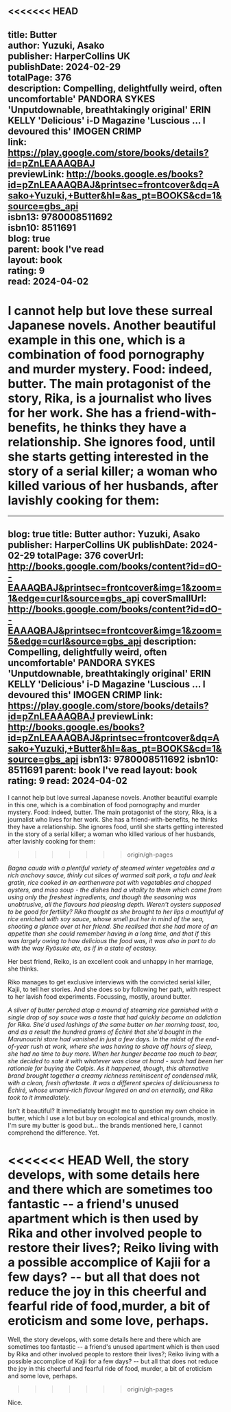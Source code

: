<<<<<<< HEAD
---  
title: Butter  
author: Yuzuki, Asako  
publisher: HarperCollins UK  
publishDate: 2024-02-29  
totalPage: 376  
description: Compelling, delightfully weird, often uncomfortable' PANDORA SYKES 'Unputdownable, breathtakingly original' ERIN KELLY 'Delicious' i-D Magazine 'Luscious ... I devoured this' IMOGEN CRIMP  
link: https://play.google.com/store/books/details?id=pZnLEAAAQBAJ  
previewLink: http://books.google.es/books?id=pZnLEAAAQBAJ&printsec=frontcover&dq=Asako+Yuzuki,+Butter&hl=&as_pt=BOOKS&cd=1&source=gbs_api  
isbn13: 9780008511692  
isbn10: 8511691  
blog: true  
parent: book I've read  
layout: book  
rating: 9  
read: 2024-04-02  
---  
  
I cannot help but love these surreal Japanese novels.  Another beautiful example in this one, which is a combination of food pornography and murder mystery.  Food: indeed, butter.  The main protagonist of the story, Rika, is a journalist who lives for her work.  She has a friend-with-benefits, he thinks they have a relationship.  She ignores food, until she starts getting interested in the story of a serial killer; a woman who killed various of her husbands, after lavishly cooking for them:  
=======
---
blog: true
title: Butter
author: Yuzuki, Asako
publisher: HarperCollins UK
publishDate: 2024-02-29
totalPage: 376
coverUrl: http://books.google.com/books/content?id=dO--EAAAQBAJ&printsec=frontcover&img=1&zoom=1&edge=curl&source=gbs_api
coverSmallUrl: http://books.google.com/books/content?id=dO--EAAAQBAJ&printsec=frontcover&img=1&zoom=5&edge=curl&source=gbs_api
description: Compelling, delightfully weird, often uncomfortable' PANDORA SYKES 'Unputdownable, breathtakingly original' ERIN KELLY 'Delicious' i-D Magazine 'Luscious ... I devoured this' IMOGEN CRIMP
link: https://play.google.com/store/books/details?id=pZnLEAAAQBAJ
previewLink: http://books.google.es/books?id=pZnLEAAAQBAJ&printsec=frontcover&dq=Asako+Yuzuki,+Butter&hl=&as_pt=BOOKS&cd=1&source=gbs_api
isbn13: 9780008511692
isbn10: 8511691
parent: book I've read
layout: book
rating: 9
read: 2024-04-02
---
  
I cannot help but love surreal Japanese novels.  Another beautiful example in this one, which is a combination of food pornography and murder mystery.  Food: indeed, butter.  The main protagonist of the story, Rika, is a journalist who lives for her work.  She has a friend-with-benefits, he thinks they have a relationship.  She ignores food, until she starts getting interested in the story of a serial killer; a woman who killed various of her husbands, after lavishly cooking for them:  
>>>>>>> origin/gh-pages
  
_Bagna cauda with a plentiful variety of steamed winter vegetables and a rich anchovy sauce, thinly cut slices of warmed salt pork, a tofu and leek gratin, rice cooked in an earthenware pot with vegetables and chopped oysters, and miso soup - the dishes had a vitality to them which came from using only the freshest ingredients, and though the seasoning was unobtrusive, all the flavours had pleasing depth. Weren't oysters supposed to be good for fertility? Rika thought as she brought to her lips a mouthful of rice enriched with soy sauce, whose smell put her in mind of the sea, shooting a glance over at her friend. She realised that she had more of an appetite than she could remember having in a long time, and that if this was largely owing to how delicious the food was, it was also in part to do with the way Ryösuke ate, as if in a state of ecstasy._  
  
Her best friend, Reiko, is an excellent cook and unhappy in her marriage, she thinks.  
  
Riko manages to get exclusive interviews with the convicted serial killer, Kajii, to tell her stories. And she does so by following her path, with respect to her lavish food experiments. Focussing, mostly, around butter.  
  
_A sliver of butter perched atop a mound of steaming rice garnished with a single drop of soy sauce was a taste that had quickly become an addiction for Rika. She'd used lashings of the same butter on her morning toast, too, and as a result the hundred grams of Échiré that she'd bought in the Marunouchi store had vanished in just a few days. In the midst of the end-of-year rush at work, where she was having to shave off hours of sleep, she had no time to buy more. When her hunger became too much to bear, she decided to sate it with whatever was close at hand - such had been her rationale for buying the Calpis. As it happened, though, this alternative brand brought together a creamy richness reminiscent of condensed milk, with a clean, fresh aftertaste. It was a different species of deliciousness to Échiré, whose umami-rich flavour lingered on and on eternally, and Rika took to it immediately._  
  
Isn't it beautiful?  It immediately brought me to question my own choice in butter, which I use a lot but buy on ecological and ethical grounds, mostly. I'm sure my butter is good but... the brands mentioned here, I cannot comprehend the difference. Yet.  
  
<<<<<<< HEAD
Well, the story develops, with some details here and there which are sometimes too fantastic -- a friend's unused apartment which is then used by Rika and other involved people to restore their lives?; Reiko living with a possible accomplice of Kajii for a few days? -- but all that does not reduce the joy in this cheerful and fearful ride of food,murder, a bit of eroticism and some love, perhaps.  
=======
Well, the story develops, with some details here and there which are sometimes too fantastic -- a friend's unused apartment which is then used by Rika and other involved people to restore their lives?; Reiko living with a possible accomplice of Kajii for a few days? -- but all that does not reduce the joy in this cheerful and fearful ride of food, murder, a bit of eroticism and some love, perhaps.  
>>>>>>> origin/gh-pages
  
Nice.